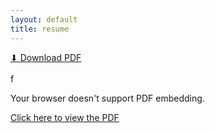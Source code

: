 ```yaml
---
layout: default
title: resume
---
```


<div class="resume-controls">
  <a href="{{ '/assets/resume.pdf' | relative_url }}" download class="resume-btn" id="download-btn">
    <span class="btn-icon">⬇</span>
    Download PDF
  </a>
</div>

<br>
f
<div class="pdf-container">
  <object class="pdf" data="{{ '/assets/resume.pdf' | relative_url }}" type="application/pdf">
    <div class="pdf-fallback">
      <p>Your browser doesn't support PDF embedding.</p>
      <p><a href="{{ '/assets/resume.pdf' | relative_url }}" target="_blank">Click here to view the PDF</a></p>
    </div>
  </object>
</div>